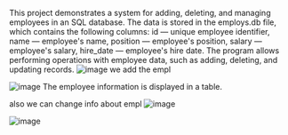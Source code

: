 
This project demonstrates a system for adding, deleting, and managing employees in an SQL database. The data is stored in the employs.db file, which contains the following columns:
id — unique employee identifier,
name — employee's name,
position — employee's position,
salary — employee's salary,
hire_date — employee's hire date.
The program allows performing operations with employee data, such as adding, deleting, and updating records.
![image](https://github.com/user-attachments/assets/3d63aac3-1619-43b4-9d20-936f15ece0a8)
we add the empl


![image](https://github.com/user-attachments/assets/255264c8-2109-4977-8d42-90c1cc57f4fe)
The employee information is displayed in a table.


also we can change info about empl
![image](https://github.com/user-attachments/assets/2c59faa9-347e-4a5d-b7a6-d14978f84591)

![image](https://github.com/user-attachments/assets/8814f907-3d5c-4499-bdf8-cb4759d0d5dd)
